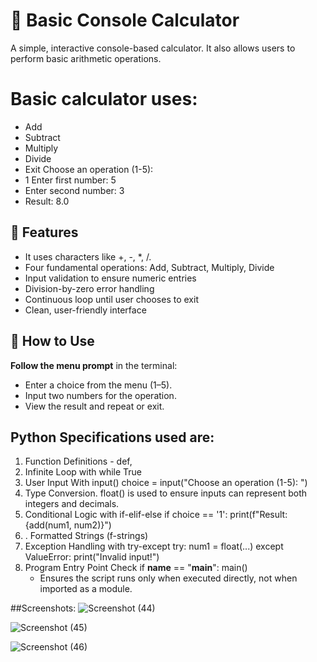# 🧮 Basic Console Calculator
A simple, interactive console-based calculator. It also allows users to perform basic arithmetic operations.

   
# Basic calculator uses:
- Add
- Subtract
- Multiply
- Divide
- Exit Choose an operation (1-5):
- 1 Enter first number: 5
- Enter second number: 3
- Result: 8.0
  



 
 ## 🚀 Features
- It uses characters like +, -, *, /.
- Four fundamental operations: Add, Subtract, Multiply, Divide  
- Input validation to ensure numeric entries  
- Division-by-zero error handling  
- Continuous loop until user chooses to exit  
- Clean, user-friendly interface

## 🔧 How to Use
 **Follow the menu prompt** in the terminal:
   - Enter a choice from the menu (1–5).
   - Input two numbers for the operation.
   - View the result and repeat or exit.

## Python Specifications used are:
1. Function Definitions -  def,
2. Infinite Loop with while True
3. User Input With  input()
choice = input("Choose an operation (1-5): ")
4. Type Conversion.
 float() is used to ensure inputs can represent both integers and decimals.
5.  Conditional Logic with if-elif-else
if choice == '1':
    print(f"Result: {add(num1, num2)}")
6. . Formatted Strings (f-strings)
7.  Exception Handling with try-except
try:
    num1 = float(...)
except ValueError:
    print("Invalid input!")
8. Program Entry Point Check
if __name__ == "__main__":
    main()
   - Ensures the script runs only when executed directly, not when imported as a module.
     
##Screenshots:
![Screenshot (44)](https://github.com/user-attachments/assets/5f9f4c55-f422-4ea1-9ab5-014f6294ead0)

![Screenshot (45)](https://github.com/user-attachments/assets/e6de8db9-ded0-4031-b6ef-ac51d220465d)

![Screenshot (46)](https://github.com/user-attachments/assets/a6d10841-dda5-4aa4-8e7e-e2f755604b09)






  







